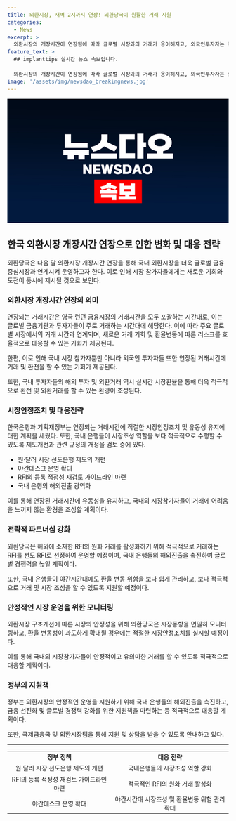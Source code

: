 ```yaml
---
title: 외환시장, 새벽 2시까지 연장! 외환당국이 원활한 거래 지원
categories:
  - News
excerpt: >
  외환시장의 개장시간이 연장됨에 따라 글로벌 시장과의 거래가 용이해지고, 외국인투자자는 한국시간 오후 3시 30분 이후에도 새벽 2시까지 거래가 가능해졌다. 이로써 국내 투자자들은 야간에도 해외 자본시장에 투자할 때 실시간 시장환율을 활용할 수 있게 되고, 수출입 기업들도 야간에 발표되는 주요국 경제지표 등을 실시간으로 반영한 환율로 환전하거나 환율변동에 따른 손실을 관리할 수 있게 되었다. 또한, 정부는 외환시장의 안정성을 유지하기 위해 적절한 시장안정조치를 취할 계획이다.
feature_text: >
  ## implanttips 실시간 뉴스 속보입니다.

  외환시장의 개장시간이 연장됨에 따라 글로벌 시장과의 거래가 용이해지고, 외국인투자자는 한국시간 오후 3시 30분 이후에도 새벽 2시까지 거래가 가능해졌다. 이로써 국내 투자자들은 야간에도 해외 자본시장에 투자할 때 실시간 시장환율을 활용할 수 있게 되고, 수출입 기업들도 야간에 발표되는 주요국 경제지표 등을 실시간으로 반영한 환율로 환전하거나 환율변동에 따른 손실을 관리할 수 있게 되었다. 또한, 정부는 외환시장의 안정성을 유지하기 위해 적절한 시장안정조치를 취할 계획이다.
image: '/assets/img/newsdao_breakingnews.jpg'
---
```


<p><img src="/assets/img/newsdao_breakingnews.jpg" alt="implanttips 속보" /></p>

<h2 data-ke-size="size26">한국 외환시장 개장시간 연장으로 인한 변화 및 대응 전략</h2>

<p data-ke-size="size16">외환당국은 다음 달 외환시장 개장시간 연장을 통해 국내 외환시장을 더욱 글로벌 금융중심시장과 연계시켜 운영하고자 한다. 이로 인해 시장 참가자들에게는 새로운 기회와 도전이 동시에 제시될 것으로 보인다. </p>

<h3 data-ke-size="size22">외환시장 개장시간 연장의 의미</h3>

<p data-ke-size="size16">연장되는 거래시간은 영국 런던 금융시장의 거래시간을 모두 포괄하는 시간대로, 이는 글로벌 금융기관과 투자자들이 주로 거래하는 시간대에 해당한다. 이에 따라 주요 글로벌 시장에서의 거래 시간과 연계되며, 새로운 거래 기회 및 환율변동에 따른 리스크를 효율적으로 대응할 수 있는 기회가 제공된다. </p>

<p data-ke-size="size16">한편, 이로 인해 국내 시장 참가자뿐만 아니라 외국인 투자자들 또한 연장된 거래시간에 거래 및 환전을 할 수 있는 기회가 제공된다.</p>

<p data-ke-size="size16">또한, 국내 투자자들의 해외 투자 및 외환거래 역시 실시간 시장환율을 통해 더욱 적극적으로 환전 및 외환거래를 할 수 있는 환경이 조성된다.</p>

<h3 data-ke-size="size22">시장안정조치 및 대응전략</h3>

<p data-ke-size="size16">한국은행과 기획재정부는 연장되는 거래시간에 적절한 시장안정조치 및 유동성 유지에 대한 계획을 세웠다. 또한, 국내 은행들이 시장조성 역할을 보다 적극적으로 수행할 수 있도록 제도개선과 관련 규정의 개정을 검토 중에 있다.</p>

<ul>
<li>원·달러 시장 선도은행 제도의 개편</li>
<li>야간데스크 운영 확대</li>
<li>RFI의 등록 적정성 재검토 가이드라인 마련</li>
<li>국내 은행의 해외진출 광역화</li>
</ul>

<p data-ke-size="size16">이를 통해 연장된 거래시간에 유동성을 유지하고, 국내외 시장참가자들이 거래에 어려움을 느끼지 않는 환경을 조성할 계획이다.</p>

<h3 data-ke-size="size22">전략적 파트너십 강화</h3>

<p data-ke-size="size16">외환당국은 해외에 소재한 RFI의 원화 거래를 활성화하기 위해 적극적으로 거래하는 RFI를 선도 RFI로 선정하여 운영할 예정이며, 국내 은행들의 해외진출을 촉진하여 글로벌 경쟁력을 높일 계획이다.</p>

<p data-ke-size="size16">또한, 국내 은행들이 야간시간대에도 환율 변동 위험을 보다 쉽게 관리하고, 보다 적극적으로 거래 및 시장 조성을 할 수 있도록 지원할 예정이다.</p>

<h3 data-ke-size="size22">안정적인 시장 운영을 위한 모니터링</h3>

<p data-ke-size="size16">외환시장 구조개선에 따른 시장의 안정성을 위해 외환당국은 시장동향을 면밀히 모니터링하고, 환율 변동성이 과도하게 확대될 경우에는 적절한 시장안정조치를 실시할 예정이다.</p>

<p data-ke-size="size16">이를 통해 국내외 시장참가자들이 안정적이고 유의미한 거래를 할 수 있도록 적극적으로 대응할 계획이다.</p>

<h3 data-ke-size="size22">정부의 지원책</h3>

<p data-ke-size="size16">정부는 외환시장의 안정적인 운영을 지원하기 위해 국내 은행들의 해외진출을 촉진하고, 금융 선진화 및 글로벌 경쟁력 강화를 위한 지원책을 마련하는 등 적극적으로 대응할 계획이다.</p>

<p data-ke-size="size16">또한, 국제금융국 및 외환시장팀을 통해 지원 및 상담을 받을 수 있도록 안내하고 있다.</p>

<hr>

<table>
  <tr>
    <td style="text-align: center; height: 17px;"><b>정부 정책</b></td>
    <td style="text-align: center; height: 17px;"><b>대응 전략</b></td>
  </tr>
  <tr>
    <td style="text-align: center; height: 17px;">원·달러 시장 선도은행 제도의 개편</td>
    <td style="text-align: center; height: 17px;">국내은행들의 시장조성 역할 강화</td>
  </tr>
  <tr>
    <td style="text-align: center; height: 17px;">RFI의 등록 적정성 재검토 가이드라인 마련</td>
    <td style="text-align: center; height: 17px;">적극적인 RFI의 원화 거래 활성화</td>
  </tr>
  <tr>
    <td style="text-align: center; height: 17px;">야간데스크 운영 확대</td>
    <td style="text-align: center; height: 17px;">야간시간대 시장조성 및 환율변동 위험 관리 확대</td>
  </tr>
</table>

<p data-ke-size="size16">&nbsp;</p>

